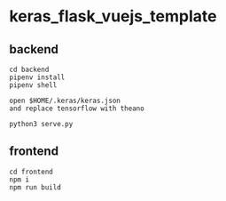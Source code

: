 # keras_flask_vuejs_template

## backend
```
cd backend
pipenv install
pipenv shell

open $HOME/.keras/keras.json
and replace tensorflow with theano

python3 serve.py
```

## frontend
```
cd frontend
npm i
npm run build
```
